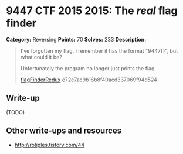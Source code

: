 # 9447 CTF 2015 2015: The *real* flag finder

**Category:** Reversing
**Points:** 70
**Solves:** 233
**Description:**

>  I've forgotten my flag. I remember it has the format "9447{<some string>}", but what could it be?
> 
>  Unfortunately the program no longer just prints the flag.
> 
> [flagFinderRedux](./flagFinderRedux-e72e7ac9b16b8f40acd337069f94d524)  e72e7ac9b16b8f40acd337069f94d524


## Write-up

(TODO)

## Other write-ups and resources

* <http://rotiples.tistory.com/44>
